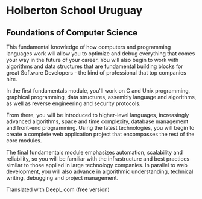 # Holberton School Uruguay
## Foundations of Computer Science

This fundamental knowledge of how computers and programming languages work will allow you to optimize and debug everything that comes your way in the future of your career. You will also begin to work with algorithms and data structures that are fundamental building blocks for great Software Developers - the kind of professional that top companies hire.

In the first fundamentals module, you'll work on C and Unix programming, graphical programming, data structures, assembly language and algorithms, as well as reverse engineering and security protocols.

From there, you will be introduced to higher-level languages, increasingly advanced algorithms, space and time complexity, database management and front-end programming. Using the latest technologies, you will begin to create a complete web application project that encompasses the rest of the core modules.

The final fundamentals module emphasizes automation, scalability and reliability, so you will be familiar with the infrastructure and best practices similar to those applied in large technology companies. In parallel to web development, you will also advance in algorithmic understanding, technical writing, debugging and project management.

Translated with DeepL.com (free version)

